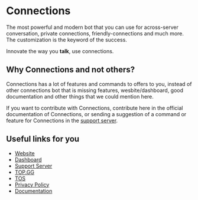 # Connections

The most powerful and modern bot that you can use for across-server conversation, private connections, friendly-connections and much more. The customization is the keyword of the success.

Innovate the way you **talk**, use connections.

## Why Connections and not others?

Connections has a lot of features and commands to offers to you, instead of other connections bot that is missing features, wesbite/dashboard, good documentation and other things that we could mention here.

If you want to contribute with Connections, contribute here in the official documentation of Connections, or sending a suggestion
of a command or feature for Connections in the [support server](https://discord.gg/DSCvhYWatd).

## Useful links for you

- [Website](https://connections.squareweb.app)
- [Dashboard](https://connections.squareweb.app/dashboard)
- [Support Server](https://discord.gg/DSCvhYWatd)
- [TOP.GG](https://top.gg/bot/1243234162077470802)
- [TOS](https://connections.squareweb.app/tos)
- [Privacy Policy](https://connections.squareweb.app/privacy-policy)
- [Documentation](https://connections-b7efc2e5.mintlify.app/home/introduction)
